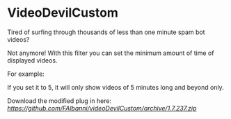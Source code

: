 # VideoDevilCustom

Tired of surfing through thousands of less than one minute spam bot videos?

Not anymore! With this filter you can set the minimum amount of time of displayed videos.

For example:

If you set it to 5, it will only show videos of 5 minutes long and beyond only.

Download the modified plug in here: *https://github.com/FAlbanni/videoDevilCustom/archive/1.7.237.zip*
